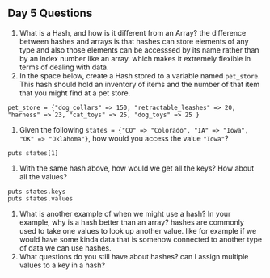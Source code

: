 ## Day 5 Questions

1. What is a Hash, and how is it different from an Array?
the difference between hashes and arrays is that hashes can store elements of any type and also those elements can be accesssed by its name rather than by an index number like an array. which makes it extremely flexible in terms of dealing with data. 
1. In the space below, create a Hash stored to a variable named `pet_store`.  This hash should hold an inventory of items and the number of that item that you might find at a pet store.
```
pet_store = {"dog_collars" => 150, "retractable_leashes" => 20, "harness" => 23, "cat_toys" => 25, "dog_toys" => 25 }
```
1. Given the following `states = {"CO" => "Colorado", "IA" => "Iowa", "OK" => "Oklahoma"}`, how would you access the value `"Iowa"`?
```
puts states[1]
```

1. With the same hash above, how would we get all the keys?  How about all the values?
```
puts states.keys
puts states.values
```

1. What is another example of when we might use a hash?  In your example, why is a hash better than an array?
hashes are commonly used to take one values to look up another value. like for example if we would have some kinda data that is somehow connected to another type of data we can use hashes. 
1. What questions do you still have about hashes?
can I assign multiple values to a key in a hash? 